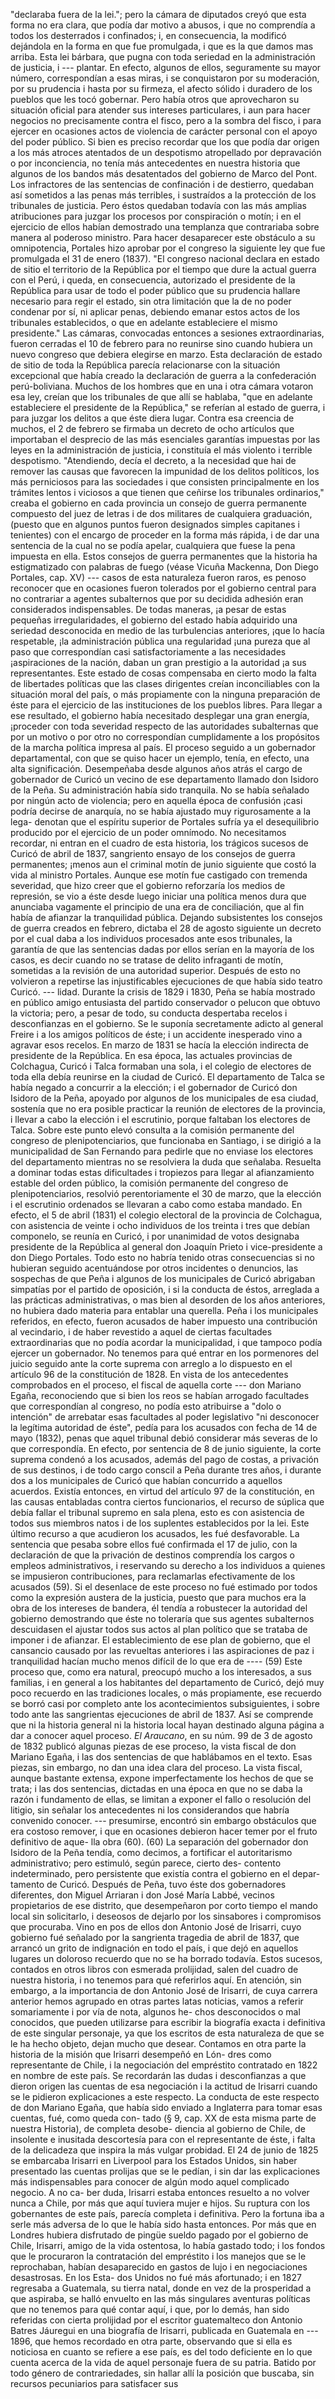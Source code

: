 "declaraba fuera de la lei."; pero la cámara de diputados creyó que esta forma no era clara, que podía dar motivo a abusos, i que no comprendía a todos los desterrados i confinados; i, en consecuencia, la modificó dejándola en la forma en que fue promulgada, i que es la que damos mas arriba. Esta lei bárbara, que pugna con toda seriedad en la administración de justicia, i --- plantar. En efecto, algunos de ellos, seguramente su mayor número, correspondían a esas miras, i se conquistaron por su moderación, por su prudencia i hasta por su firmeza, el afecto sólido i duradero de los pueblos que les tocó gobernar. Pero había otros que aprovecharon su situación oficial para atender sus intereses particulares, i aun para hacer negocios no precisamente contra el fisco, pero a la sombra del fisco, i para ejercer en ocasiones actos de violencia de carácter personal con el apoyo del poder público. Si bien es preciso recordar que los que podía dar origen a los más atroces atentados de un despotismo atropellado por depravación o por inconciencia, no tenía más antecedentes en nuestra historia que algunos de los bandos más desatentados del gobierno de Marco del Pont. Los infractores de las sentencias de confinación i de destierro, quedaban así sometidos a las penas más terribles, i sustraídos a la protección de los tribunales de justicia. Pero éstos quedaban todavía con las más amplias atribuciones para juzgar los procesos por conspiración o motín; i en el ejercicio de ellos habían demostrado una templanza que contrariaba sobre manera al poderoso ministro. Para hacer desaparecer este obstáculo a su omnipotencia, Portales hizo aprobar por el congreso la siguiente ley que fue promulgada el 31 de enero (1837). "El congreso nacional declara en estado de sitio el territorio de la República por el tiempo que dure la actual guerra con el Perú, i queda, en consecuencia, autorizado el presidente de la República para usar de todo el poder público que su prudencia hallare necesario para regir el estado, sin otra limitación que la de no poder condenar por sí, ni aplicar penas, debiendo emanar estos actos de los tribunales establecidos, o que en adelante estableciere el mismo presidente." Las cámaras, convocadas entonces a sesiones extraordinarias, fueron cerradas el 10 de febrero para no reunirse sino cuando hubiera un nuevo congreso que debiera elegirse en marzo. Esta declaración de estado de sitio de toda la República parecía relacionarse con la situación excepcional que había creado la declaración de guerra a la confederación perú-boliviana. Muchos de los hombres que en una i otra cámara votaron esa ley, creían que los tribunales de que allí se hablaba, "que en adelante estableciere el presidente de la República," se referían al estado de guerra, i para juzgar los delitos a que éste diera lugar. Contra esa creencia de muchos, el 2 de febrero se firmaba un decreto de ocho artículos que importaban el desprecio de las más esenciales garantías impuestas por las leyes en la administración de justicia, i constituía el más violento i terrible despotismo. "Atendiendo, decía el decreto, a la necesidad que hai de remover las causas que favorecen la impunidad de los delitos políticos, los más perniciosos para las sociedades i que consisten principalmente en los trámites lentos i viciosos a que tienen que ceñirse los tribunales ordinarios," creaba el gobierno en cada provincia un consejo de guerra permanente compuesto del juez de letras i de dos militares de cualquiera graduación, (puesto que en algunos puntos fueron designados simples capitanes i tenientes) con el encargo de proceder en la forma más rápida, i de dar una sentencia de la cual no se podía apelar, cualquiera que fuese la pena impuesta en ella. Estos consejos de guerra permanentes que la historia ha estigmatizado con palabras de fuego (véase Vicuña Mackenna, Don Diego Portales, cap. XV) --- casos de esta naturaleza fueron raros, es penoso reconocer que en ocasiones fueron tolerados por el gobierno central para no contrariar a agentes subalternos que por su decidida adhesión eran considerados indispensables. De todas maneras, ¡a pesar de estas pequeñas irregularidades, el gobierno del estado había adquirido una seriedad desconocida en medio de las turbulencias anteriores, ¡que lo hacía respetable, ¡la administración pública una regularidad ¡una pureza que al paso que correspondían casi satisfactoriamente a las necesidades ¡aspiraciones de la nación, daban un gran prestigio a la autoridad ¡a sus representantes. Este estado de cosas compensaba en cierto modo la falta de libertades políticas que las clases dirigentes creían inconciliables con la situación moral del país, o más propiamente con la ninguna preparación de éste para el ejercicio de las instituciones de los pueblos libres. Para llegar a ese resultado, el gobierno había necesitado desplegar una gran energía, ¡proceder con toda severidad respecto de las autoridades subalternas que por un motivo o por otro no correspondían cumplidamente a los propósitos de la marcha política impresa al país. El proceso seguido a un gobernador departamental, con que se quiso hacer un ejemplo, tenía, en efecto, una alta significación. Desempeñaba desde algunos años atrás el cargo de gobernador de Curicó un vecino de ese departamento llamado don Isidoro de la Peña. Su administración había sido tranquila. No se había señalado por ningún acto de violencia; pero en aquella época de confusión ¡casi podría decirse de anarquía, no se había ajustado muy rigurosamente a la lega- denotan que el espíritu superior de Portales sufría ya el desequilibrio producido por el ejercicio de un poder omnímodo. No necesitamos recordar, ni entran en el cuadro de esta historia, los trágicos sucesos de Curicó de abril de 1837, sangriento ensayo de los consejos de guerra permanentes; ¡menos aun el criminal motín de junio siguiente que costó la vida al ministro Portales. Aunque ese motín fue castigado con tremenda severidad, que hizo creer que el gobierno reforzaría los medios de represión, se vio a éste desde luego iniciar una política menos dura que anunciaba vagamente el principio de una era de conciliación, que al fin había de afianzar la tranquilidad pública. Dejando subsistentes los consejos de guerra creados en febrero, dictaba el 28 de agosto siguiente un decreto por el cual daba a los individuos procesados ante esos tribunales, la garantía de que las sentencias dadas por ellos serían en la mayoría de los casos, es decir cuando no se tratase de delito infraganti de motín, sometidas a la revisión de una autoridad superior. Después de esto no volvieron a repetirse las injustificables ejecuciones de que había sido teatro Curicó. --- lidad. Durante la crisis de 1829 i 1830, Peña se había mostrado en público amigo entusiasta del partido conservador o pelucon que obtuvo la victoria; pero, a pesar de todo, su conducta despertaba recelos i desconfianzas en el gobierno. Se le suponía secretamente adicto al general Freire i a los amigos políticos de éste; i un accidente inesperado vino a agravar esos recelos. En marzo de 1831 se hacía la elección indirecta de presidente de la República. En esa época, las actuales provincias de Colchagua, Curicó i Talca formaban una sola, i el colegio de electores de toda ella debía reunirse en la ciudad de Curicó. El departamento de Talca se había negado a concurrir a la elección; i el gobernador de Curicó don Isidoro de la Peña, apoyado por algunos de los municipales de esa ciudad, sostenía que no era posible practicar la reunión de electores de la provincia, i llevar a cabo la elección i el escrutinio, porque faltaban los electores de Talca. Sobre este punto elevó consulta a la comisión permanente del congreso de plenipotenciarios, que funcionaba en Santiago, i se dirigió a la municipalidad de San Fernando para pedirle que no enviase los electores del departamento mientras no se resolviera la duda que señalaba. Resuelta a dominar todas estas dificultades i tropiezos para llegar al afianzamiento estable del orden público, la comisión permanente del congreso de plenipotenciarios, resolvió perentoriamente el 30 de marzo, que la elección i el escrutinio ordenados se llevaran a cabo como estaba mandado. En efecto, el 5 de abril (1831) el colegio electoral de la provincia de Colchagua, con asistencia de veinte i ocho individuos de los treinta i tres que debían componelo, se reunía en Curicó, i por unanimidad de votos designaba presidente de la República al general don Joaquín Prieto i vice-presidente a don Diego Portales. Todo esto no habría tenido otras consecuencias si no hubieran seguido acentuándose por otros incidentes o denuncios, las sospechas de que Peña i algunos de los municipales de Curicó abrigaban simpatías por el partido de oposición, i si la conducta de éstos, arreglada a las prácticas administrativas, o mas bien al desorden de los años anteriores, no hubiera dado materia para entablar una querella. Peña i los municipales referidos, en efecto, fueron acusados de haber impuesto una contribución al vecindario, i de haber revestido a aquel de ciertas facultades extraordinarias que no podía acordar la municipalidad, i que tampoco podía ejercer un gobernador. No tenemos para qué entrar en los pormenores del juicio seguido ante la corte suprema con arreglo a lo dispuesto en el artículo 96 de la constitución de 1828. En vista de los antecedentes comprobados en el proceso, el fiscal de aquella corte --- don Mariano Egaña, reconociendo que si bien los reos se habían arrogado facultades que correspondían al congreso, no podía esto atribuirse a "dolo o intención" de arrebatar esas facultades al poder legislativo "ni desconocer la legítima autoridad de éste", pedía para los acusados con fecha de 14 de mayo (1832), penas que aquel tribunal debió considerar más severas de lo que correspondía. En efecto, por sentencia de 8 de junio siguiente, la corte suprema condenó a los acusados, además del pago de costas, a privación de sus destinos, i de todo cargo conscil a Peña durante tres años, i durante dos a los municipales de Curicó que habían concurrido a aquellos acuerdos. Existía entonces, en virtud del artículo 97 de la constitución, en las causas entabladas contra ciertos funcionarios, el recurso de súplica que debía fallar el tribunal supremo en sala plena, esto es con asistencia de todos sus miembros natos i de los suplentes establecidos por la lei. Este último recurso a que acudieron los acusados, les fué desfavorable. La sentencia que pesaba sobre ellos fué confirmada el 17 de julio, con la declaración de que la privación de destinos comprendía los cargos o empleos administrativos, i reservando su derecho a los individuos a quienes se impusieron contribuciones, para reclamarlas efectivamente de los acusados (59). Si el desenlace de este proceso no fué estimado por todos como la expresión austera de la justicia, puesto que para muchos era la obra de los intereses de bandera, él tendía a robustecer la autoridad del gobierno demostrando que éste no toleraría que sus agentes subalternos descuidasen el ajustar todos sus actos al plan político que se trataba de imponer i de afianzar. El establecimiento de ese plan de gobierno, que el cansancio causado por las revueltas anteriores i las aspiraciones de paz i tranquilidad hacían mucho menos difícil de lo que era de ---- (59) Este proceso que, como era natural, preocupó mucho a los interesados, a sus familias, i en general a los habitantes del departamento de Curicó, dejó muy poco recuerdo en las tradiciones locales, o más propiamente, ese recuerdo se borró casi por completo ante los acontecimientos subsiguientes, i sobre todo ante las sangrientas ejecuciones de abril de 1837. Así se comprende que ni la historia general ni la historia local hayan destinado alguna página a dar a conocer aquel proceso. *El Araucano*, en su núm. 99 de 3 de agosto de 1832 publicó algunas piezas de ese proceso, la vista fiscal de don Mariano Egaña, i las dos sentencias de que hablábamos en el texto. Esas piezas, sin embargo, no dan una idea clara del proceso. La vista fiscal, aunque bastante extensa, expone imperfectamente los hechos de que se trata; i las dos sentencias, dictadas en una época en que no se daba la razón i fundamento de ellas, se limitan a exponer el fallo o resolución del litigio, sin señalar los antecedentes ni los considerandos que habría convenido conocer. --- presumirse, encontró sin embargo obstáculos que era costoso remover, i que en ocasiones debieron hacer temer por el fruto definitivo de aque- lla obra (60). (60) La separación del gobernador don Isidoro de la Peña tendía, como decimos, a fortificar el autoritarismo administrativo; pero estimuló, según parece, cierto des- contento indeterminado, pero persistente que existía contra el gobierno en el depar- tamento de Curicó. Después de Peña, tuvo éste dos gobernadores diferentes, don Miguel Arriaran i don José María Labbé, vecinos propietarios de ese distrito, que desempeñaron por corto tiempo el mando local sin solicitarlo, i deseosos de dejarlo por los sinsabores i compromisos que procuraba. Vino en pos de ellos don Antonio José de Irisarri, cuyo gobierno fué señalado por la sangrienta tragedia de abril de 1837, que arrancó un grito de indignación en todo el país, i que dejó en aquellos lugares un doloroso recuerdo que no se ha borrado todavía. Estos sucesos, contados en otros libros con esmerada prolijidad, salen del cuadro de nuestra historia, i no tenemos para qué referirlos aquí. En atención, sin embargo, a la importancia de don Antonio José de Irisarri, de cuya carrera anterior hemos agrupado en otras partes latas noticias, vamos a referir somariamente i por vía de nota, algunos he- chos desconocidos o mal conocidos, que pueden utilizarse para escribir la biografía exacta i definitiva de este singular personaje, ya que los escritos de esta naturaleza de que se le ha hecho objeto, dejan mucho que desear. Contamos en otra parte la historia de la misión que Irisarri desempeñó en Lón- dres como representante de Chile, i la negociación del empréstito contratado en 1822 en nombre de este país. Se recordarán las dudas i desconfianzas a que dieron origen las cuentas de esa negociación i la actitud de Irisarri cuando se le pidieron explicaciones a este respecto. La conducta de este respecto de don Mariano Egaña, que había sido enviado a Inglaterra para tomar esas cuentas, fué, como queda con- tado (§ 9, cap. XX de esta misma parte de nuestra Historia), de completa desobe- diencia al gobierno de Chile, de insolente e inusitada descortesía para con el representante de éste, i falta de la delicadeza que inspira la más vulgar probidad. El 24 de junio de 1825 se embarcaba Irisarri en Liverpool para los Estados Unidos, sin haber presentado las cuentas prolijas que se le pedían, i sin dar las explicaciones más indispensables para conocer de algún modo aquel complicado negocio. A no ca- ber duda, Irisarri estaba entonces resuelto a no volver nunca a Chile, por más que aquí tuviera mujer e hijos. Su ruptura con los gobernantes de este país, parecía completa i definitiva. Pero la fortuna iba a serle más adversa de lo que le había sido hasta entonces. Por más que en Londres hubiera disfrutado de pingüe sueldo pagado por el gobierno de Chile, Irisarri, amigo de la vida ostentosa, lo había gastado todo; i los fondos que le procuraron la contratación del empréstito i los manejos que se le reprochaban, habían desaparecido en gastos de lujo i en negociaciones desastrosas. En los Esta- dos Unidos no fué más afortunado; i en 1827 regresaba a Guatemala, su tierra natal, donde en vez de la prosperidad a que aspiraba, se halló envuelto en las más singulares aventuras políticas que no tenemos para qué contar aquí, i que, por lo demás, han sido referidas con cierta prolijidad por el escritor guatemalteco don Antonio Batres Jáuregui en una biografía de Irisarri, publicada en Guatemala en --- 1896, que hemos recordado en otra parte, observando que si ella es noticiosa en cuanto se refiere a ese país, es del todo deficiente en lo que cuenta acerca de la vida de aquel personaje fuera de su patria. Batido por todo género de contrariedades, sin hallar allí la posición que buscaba, sin recursos pecuniarios para satisfacer sus